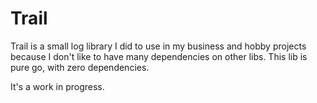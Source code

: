 # Trail

Trail is a small log library I did to use in my business and hobby projects because I don't like to have many dependencies on other libs. This lib is pure go, with zero dependencies.

It's a work in progress.